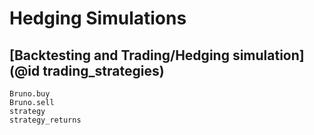 # Hedging Simulations

## [Backtesting and Trading/Hedging simulation](@id trading_strategies)

```@docs
Bruno.buy
Bruno.sell
strategy
strategy_returns
```